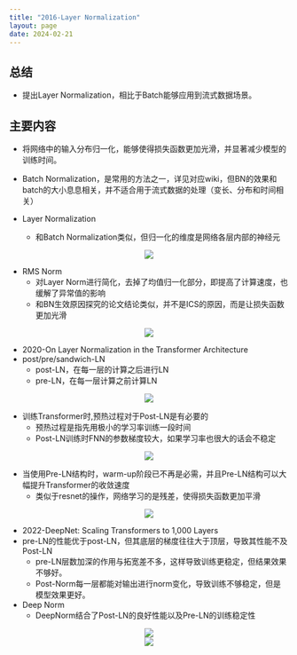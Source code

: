 ```yaml
---
title: "2016-Layer Normalization"
layout: page
date: 2024-02-21
---
```


## 总结

- 提出Layer Normalization，相比于Batch能够应用到流式数据场景。


## 主要内容

- 将网络中的输入分布归一化，能够使得损失函数更加光滑，并显著减少模型的训练时间。

- Batch Normalization，是常用的方法之一，详见对应wiki，但BN的效果和batch的大小息息相关，并不适合用于流式数据的处理（变长、分布和时间相关）

- Layer Normalization
  - 和Batch Normalization类似，但归一化的维度是网络各层内部的神经元

<div style="text-align: center"><img src="/wiki/attach/images/LAYERNORM-01.png" style="max-width:400px"></div>

- RMS Norm
  - 对Layer Norm进行简化，去掉了均值归一化部分，即提高了计算速度，也缓解了异常值的影响
  - 和BN生效原因探究的论文结论类似，并不是ICS的原因，而是让损失函数更加光滑

<div style="text-align: center"><img src="/wiki/attach/images/LAYERNORM-02.png" style="max-width:400px"></div>

- 2020-On Layer Normalization in the Transformer Architecture
- post/pre/sandwich-LN
  - post-LN，在每一层的计算之后进行LN
  - pre-LN，在每一层计算之前计算LN
<div style="text-align: center"><img src="/wiki/attach/images/LAYERNORM-03.png" style="max-width:400px"></div>

- 训练Transformer时,预热过程对于Post-LN是有必要的
  - 预热过程是指先用极小的学习率训练一段时间
  - Post-LN训练时FNN的参数梯度较大，如果学习率也很大的话会不稳定
<div style="text-align: center"><img src="/wiki/attach/images/LAYERNORM-05.png" style="max-width:400px"></div>

- 当使用Pre-LN结构时，warm-up阶段已不再是必需，并且Pre-LN结构可以大幅提升Transformer的收敛速度
  - 类似于resnet的操作，网络学习的是残差，使得损失函数更加平滑

<div style="text-align: center"><img src="/wiki/attach/images/LAYERNORM-04.png" style="max-width:800px"></div>

- 2022-DeepNet: Scaling Transformers to 1,000 Layers
- pre-LN的性能优于post-LN，但其底层的梯度往往大于顶层，导致其性能不及Post-LN
  - pre-LN层数加深的作用与拓宽差不多，这样导致训练更稳定，但结果效果不够好。
  - Post-Norm每一层都能对输出进行norm变化，导致训练不够稳定，但是模型效果更好。
- Deep Norm
  - DeepNorm结合了Post-LN的良好性能以及Pre-LN的训练稳定性
<div style="text-align: center"><img src="/wiki/attach/images/LAYERNORM-06.png" style="max-width:300px"></div>
<div style="text-align: center"><img src="/wiki/attach/images/LAYERNORM-07.png" style="max-width:600px"></div>